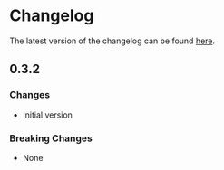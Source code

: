 # Changelog

The latest version of the changelog can be found [here](https://github.com/Azure/bicep-registry-modules/blob/main/avm/res/desktop-virtualization/scaling-plan/CHANGELOG.md).

## 0.3.2

### Changes

- Initial version

### Breaking Changes

- None
